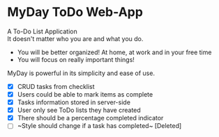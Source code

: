# MyDay ToDo Web-App

A To-Do List Application  
It doesn't matter who you are and what you do.  
- You will be better organized! At home, at work and in your free time  
- You will focus on really important things!  

MyDay is powerful in its simplicity and ease of use.  

- [x] CRUD tasks from checklist
- [x] Users could be able to mark items as complete 
- [x] Tasks information stored in server-side   
- [x] User only see ToDo lists they have created
- [x] There should be a percentage completed indicator
- [ ] ~Style should change if a task has completed~ [Deleted]
